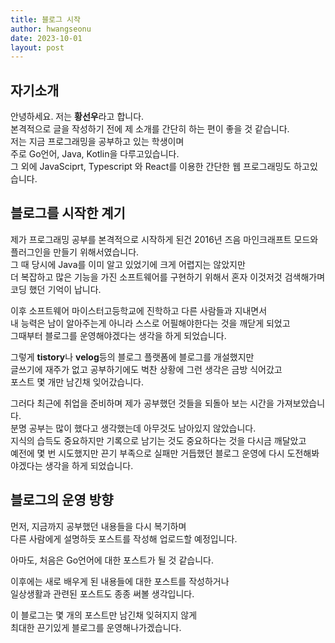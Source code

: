 ```yaml
---
title: 블로그 시작
author: hwangseonu
date: 2023-10-01
layout: post
---
```



## 자기소개

안녕하세요. 저는 **황선우**라고 합니다.  
본격적으로 글을 작성하기 전에 제 소개를 간단히 하는 편이 좋을 것 같습니다.  
저는 지금 프로그래밍을 공부하고 있는 학생이며  
주로 Go언어, Java, Kotlin을 다루고있습니다.  
그 외에 JavaSciprt, Typescript 와 React를 이용한 간단한 웹 프로그래밍도 하고있습니다.

## 블로그를 시작한 계기

제가 프로그래밍 공부를 본격적으로 시작하게 된건 2016년 즈음 마인크래프트 모드와 플러그인을 만들기 위해서였습니다.  
그 때 당시에 Java를 이미 알고 있었기에 크게 어렵지는 않았지만  
더 복잡하고 많은 기능을 가진 소프트웨어를 구현하기 위해서  혼자 이것저것 검색해가며 코딩 했던 기억이 납니다.  

이후 소프트웨어 마이스터고등학교에 진학하고 다른 사람들과 지내면서  
내 능력은 남이 알아주는게 아니라 스스로 어필해야한다는 것을 깨닫게 되었고  
그때부터 블로그를 운영해야겠다는 생각을 하게 되었습니다.

그렇게 **tistory**나 **velog**등의 블로그 플랫폼에 블로그를 개설했지만  
글쓰기에 재주가 없고 공부하기에도 벅찬 상황에 그런 생각은 금방 식어갔고  
포스트 몇 개만 남긴채 잊어갔습니다.  

그러다 최근에 취업을 준비하며 제가 공부했던 것들을 되돌아 보는 시간을 가져보았습니다.  
분명 공부는 많이 했다고 생각했는데 아무것도 남아있지 않았습니다.  
지식의 습득도 중요하지만 기록으로 남기는 것도 중요하다는 것을 다시금 깨달았고  
예전에 몇 번 시도했지만 끈기 부족으로 실패만 거듭했던 블로그 운영에 다시 도전해봐야겠다는 생각을 하게 되었습니다.  

## 블로그의 운영 방향

먼저, 지금까지 공부했던 내용들을 다시 복기하며  
다른 사람에게 설명하듯 포스트를 작성해 업로드할 예정입니다.

아마도, 처음은 Go언어에 대한 포스트가 될 것 같습니다.

이후에는 새로 배우게 된 내용들에 대한 포스트를 작성하거나  
일상생활과 관련된 포스트도 종종 써볼 생각입니다.

이 블로그는 몇 개의 포스트만 남긴채 잊혀지지 않게  
최대한 끈기있게 블로그를 운영해나가겠습니다.

